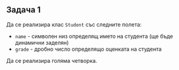 ## Задача 1
Да се реализира клас `Student` със следните полета:
- `name` - символен низ определящ името на студента (ще бъде динамични заделян)
- `grade` - дробно число определящо оценката на студента

Да се реализира голяма четворка.

